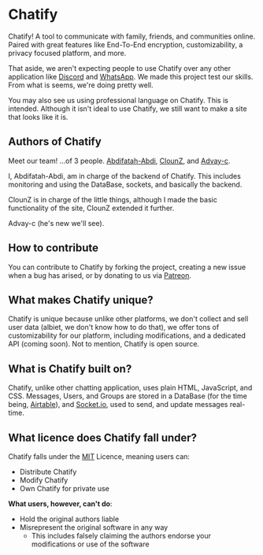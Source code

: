 # Chatify
Chatify! A tool to communicate with family, friends, and communities online. Paired with great features like End-To-End encryption, customizability, a privacy focused platform, and more.

That aside, we aren't expecting people to use Chatify over any other application like [Discord](discord.com) and [WhatsApp](whatsapp.com). We made this project test our skills. From what is seems, we're doing pretty well.

You may also see us using professional language on Chatify. This is intended. Although it isn't ideal to use Chatify, we still want to make a site that looks like it is.

## Authors of Chatify
Meet our team! ...of 3 people. [Abdifatah-Abdi](https://github.com/Abdifatah-Abdi), [ClounZ](https://github.com/ClounZ), and [Advay-c](https://github.com/advay-c).

I, Abdifatah-Abdi, am in charge of the backend of Chatify. This includes monitoring and using the DataBase, sockets, and basically the backend.

ClounZ is in charge of the little things, although I made the basic functionality of the site, ClounZ extended it further.

Advay-c (he's new we'll see).

## How to contribute
You can contribute to Chatify by forking the project, creating a new issue when a bug has arised, or by donating to us via [Patreon](https://patreon.com).

## What makes Chatify unique?
Chatify is unique because unlike other platforms, we don't collect and sell user data (albiet, we don't know how to do that), we offer tons of customizability for our platform, including modifications, and a dedicated API (coming soon). Not to mention, Chatify is open source.

## What is Chatify built on?
Chatify, unlike other chatting application, uses plain HTML, JavaScript, and CSS. Messages, Users, and Groups are stored in a DataBase (for the time being, [Airtable](airtable.com)), and [Socket.io](https://socket.io/), used to send, and update messages real-time.

## What licence does Chatify fall under?
Chatify falls under the [MIT](https://choosealicense.com/licenses/mit/) Licence, meaning users can:
- Distribute Chatify
- Modify Chatify
- Own Chatify for private use

**What users, however, can't do**:
- Hold the original authors liable
- Misrepresent the original software in any way
    - This includes falsely claiming the authors endorse your modifications or use of the software